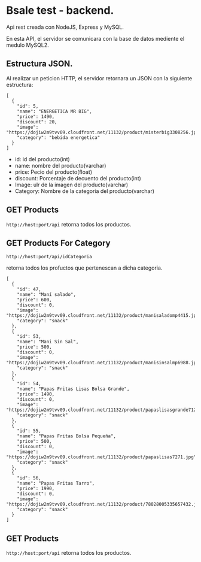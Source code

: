 # Bsale test - backend.

Api rest creada con NodeJS, Express y MySQL.

En esta API, el servidor se comunicara con la base de datos mediente el medulo MySQL2.

## Estructura JSON.

Al realizar un peticion HTTP, el servidor retornara un JSON con la siguiente estructura:

```
[
  {
    "id": 5,
    "name": "ENERGETICA MR BIG",
    "price": 1490,
    "discount": 20,
    "image": "https://dojiw2m9tvv09.cloudfront.net/11132/product/misterbig3308256.jpg",
    "category": "bebida energetica"
  }
]
```

- id: id del producto(int)
- name: nombre del producto(varchar)
- price: Pecio del producto(float)
- discount: Porcentaje de decuento del producto(int)
- Image: ulr de la imagen del producto(varchar)
- Category: Nombre de la categoria del producto(varchar)

## GET Products

`http://host:port/api`
retorna todos los productos.

## GET Products For Category

`http://host:port/api/idCategoria `

retorna todos los profuctos que pertenescan a dicha categoria.

```
[
  {
    "id": 47,
    "name": "Maní salado",
    "price": 600,
    "discount": 0,
    "image": "https://dojiw2m9tvv09.cloudfront.net/11132/product/manisaladomp4415.jpg",
    "category": "snack"
  },
  {
    "id": 53,
    "name": "Mani Sin Sal",
    "price": 500,
    "discount": 0,
    "image": "https://dojiw2m9tvv09.cloudfront.net/11132/product/manisinsalmp6988.jpg",
    "category": "snack"
  },
  {
    "id": 54,
    "name": "Papas Fritas Lisas Bolsa Grande",
    "price": 1490,
    "discount": 0,
    "image": "https://dojiw2m9tvv09.cloudfront.net/11132/product/papaslisasgrande7128.jpg",
    "category": "snack"
  },
  {
    "id": 55,
    "name": "Papas Fritas Bolsa Pequeña",
    "price": 500,
    "discount": 0,
    "image": "https://dojiw2m9tvv09.cloudfront.net/11132/product/papaslisas7271.jpg",
    "category": "snack"
  },
  {
    "id": 56,
    "name": "Papas Fritas Tarro",
    "price": 1990,
    "discount": 0,
    "image": "https://dojiw2m9tvv09.cloudfront.net/11132/product/78028005335657432.jpg",
    "category": "snack"
  }
]
```

## GET Products

`http://host:port/api`
retorna todos los productos.
